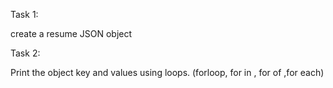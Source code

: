 Task 1:

create a resume JSON object 

Task 2:

Print the object key and values using loops.
(forloop, for in , for of ,for each)